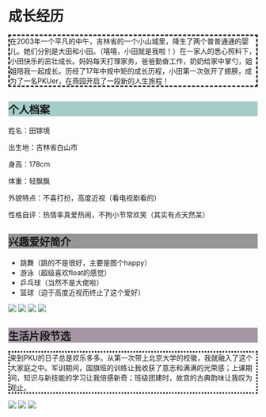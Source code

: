 <head>
<meta charset="utf-8"/>
<style>
body {
    background-image: url("https://ss0.bdstatic.com/70cFuHSh_Q1YnxGkpoWK1HF6hhy/it/u=2115974103,3875088125&fm=26&gp=0jpg");
}
p.dashed {border-style: dashed;}
p.dotted {border-style: dotted;}
</style>

<script>
var _hmt = _hmt || [];
(function() {
var hm = document.createElement("script");
hm.src = "//hm.baidu.com/hm.js?73c27e26f610eb3c9f3feb0c75b03925";
var s = document.getElementsByTagName("script")[0];
s.parentNode.insertBefore(hm, s);
})();
</script>

<script>
var _hmt = _hmt || [];
(function() {
var hm = document.createElement("script");
hm.src = "//hm.baidu.com/hm.js?73c27e26f610eb3c9f3feb0c75b03925";
var s = document.getElementsByTagName("script")[0];
s.parentNode.insertBefore(hm, s);
})();
</script>
</head>
<body>
  <h1>成长经历</h1>
  <p class="dashed">在2003年一个平凡的中午，吉林省的一个小山城里，降生了两个普普通通的婴儿。她们分别是大田和小田。（嘻嘻，小田就是我啦！）在一家人的悉心照料下，小田快乐的茁壮成长。妈妈每天打理家务，爸爸勤奋工作，奶奶给家中掌勺，姐姐陪我一起成长。历经了17年中规中矩的成长历程，小田第一次张开了翅膀，成为了一名PKUer，在燕园开启了一段新的人生旅程！</p>
  <h2 style="background-color:rgb(165, 205, 200)">
  个人档案</h2>
  <p>姓名：田镓境</P>
  <p> 出生地：吉林省白山市</p>
  <p>  身高：178cm</p>
  <p>  体重：轻飘飘</p>
  <p>  外貌特点：不喜打扮，高度近视（看电视剧看的）</p>
   <p>性格自评：热情率真爱热闹，不拘小节常欢笑（其实有点天然呆）</p>
   <h2 style="background-color:rgb(150,150,150)">兴趣爱好简介</h2>
   <ul>
 <li>跳舞（跳的不是很好，主要是图个happy）</li>
 <li>游泳（超级喜欢float的感觉）</li>
 <li>乒乓球（当然不是大佬啦）</li>
 <li>篮球（迫于高度近视而终止了这个爱好）</li>
 </ul>
 <img src="跳舞.jpg">
 <img src="游泳.jpg">
 <img src="乒乓球.jpg">
 <img src="篮球.jpg">
 <h2 style="background-color:rgb(165,150,165)">生活片段节选</h2>
 <p class="dotted">来到PKU的日子总是欢乐多多。从第一次带上北京大学的校徽，我就融入了这个大家庭之中。军训期间，国旗班的训练让我收获了意志和满满的光荣感；上课期间，知识与新技能的学习让我倍感新奇；班级团建时，故宫的古典韵味让我叹为观止。</p>
 <img src="校徽.jpg">
 <img src="故宫游.jpg">
 <img src="国旗班.jpg">


